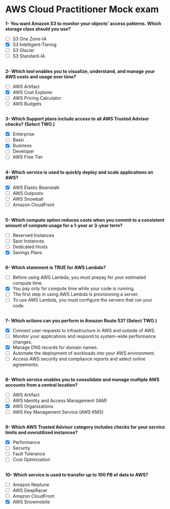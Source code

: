 # AWS Cloud Practitioner Mock exam 

**1- You want Amazon S3 to monitor your objects’ access patterns. Which storage class should you use?**
 - [ ] S3 One Zone-IA
 - [x] S3 Intelligent-Tiering
 - [ ] S3 Glacier
 - [ ] S3 Standard-IA
 ##
**2- Which tool enables you to visualize, understand, and manage your AWS costs and usage over time?**
 - [ ] AWS Artifact
 - [x] AWS Cost Explorer
 - [ ] AWS Pricing Calculator
 - [ ] AWS Budgets
 ##
 **3- Which Support plans include access to all AWS Trusted Advisor checks? (Select TWO.)**
 - [x] Enterprise
 - [ ] Basic
 - [x] Business
 - [ ] Developer
 - [ ] AWS Free Tier
 ##
  **4- Which service is used to quickly deploy and scale applications on AWS?**
 - [x] AWS Elastic Beanstalk
 - [ ] AWS Outposts
 - [ ] AWS Snowball
 - [ ] Amazon CloudFront
 ##
   **5- Which compute option reduces costs when you commit to a consistent amount of compute usage for a 1-year or 3-year term?**
 - [ ] Reserved Instances
 - [ ] Spot Instances
 - [ ] Dedicated Hosts
 - [x] Savings Plans
 ##
   **6- Which statement is TRUE for AWS Lambda?**
 - [ ] Before using AWS Lambda, you must prepay for your estimated compute time.
 - [x] You pay only for compute time while your code is running.
 - [ ] The first step in using AWS Lambda is provisioning a server.
 - [ ]  To use AWS Lambda, you must configure the servers that run your code.
 ##
**7- Which actions can you perform in Amazon Route 53? (Select TWO.)**
 - [x] Connect user requests to infrastructure in AWS and outside of AWS.
 - [ ] Monitor your applications and respond to system-wide performance changes.
 - [x] Manage DNS records for domain names.
 - [ ] Automate the deployment of workloads into your AWS environment.
 - [ ] Access AWS security and compliance reports and select online agreements.
 ##
 **8- Which service enables you to consolidate and manage multiple AWS accounts from a central location?**
 - [ ] AWS Artifact
 - [ ] AWS Identity and Access Management (IAM)
 - [x]  AWS Organizations
 - [ ] AWS Key Management Service (AWS KMS)
 ##
  **9- Which AWS Trusted Advisor category includes checks for your service limits and overutilized instances?**
 - [x] Performance
 - [ ] Security
 - [ ]  Fault Tolerance
 - [ ] Cost Optimization
 ##
   **10- Which service is used to transfer up to 100 PB of data to AWS?**
 - [ ] Amazon Neptune
 - [ ] AWS DeepRacer
 - [ ] Amazon CloudFront
 - [x] AWS Snowmobile
 ##
